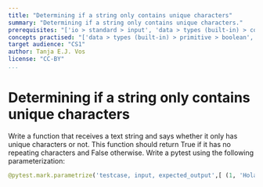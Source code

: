 ```yaml
---
title: "Determining if a string only contains unique characters"
summary: "Determining if a string only contains unique characters."
prerequisites: "['io > standard > input', 'data > types (built-in) > composite > sequences > strings', 'imperative programming > variables > variable declaration', 'imperative programming > variables > assignment']"
concepts practised: "['data > types (built-in) > primitive > boolean', 'data > types (built-in) > composite > sequences > strings', 'control flow > conditionals', 'control flow > loops']"
target audience: "CS1"
author: Tanja E.J. Vos
license: "CC-BY"
...
```


# Determining if a string only contains unique characters

Write a function that receives a text string and says whether it
only has unique characters or not. This function should return True
if it has no repeating characters and False otherwise. Write a
pytest using the following parameterization:

```python
@pytest.mark.parametrize('testcase, input, expected_output',[ (1, 'Hola', True), (2, 'HolaO', False), (3, ", True), (4, 'cC', False), (5,'0123', True), (6, '33&44', False), (7, '!+&/', True), (8, '!++&/', False), ])
```
